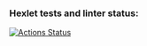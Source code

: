 ### Hexlet tests and linter status:
[![Actions Status](https://github.com/kesyan-anastasiya/python-project-49/workflows/hexlet-check/badge.svg)](https://github.com/kesyan-anastasiya/python-project-49/actions)